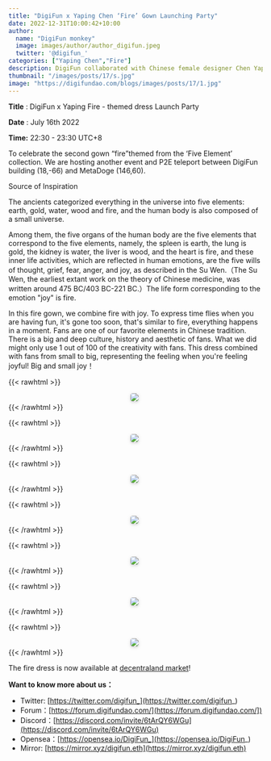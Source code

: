 ```yaml
---
title: "DigiFun x Yaping Chen ‘Fire’ Gown Launching Party"
date: 2022-12-31T10:00:42+10:00
author:
  name: "DigiFun monkey"
  image: images/author/author_digifun.jpeg
  twitter: '@digifun_'
categories: ["Yaping Chen","Fire"]
description: DigiFun collaborated with Chinese female designer Chen Yaping on a fire-themed dress from the Chinese "Five Elements" collection.
thumbnail: "/images/posts/17/s.jpg"
image: "https://digifundao.com/blogs/images/posts/17/1.jpg"
---
```


**Title** : DigiFun x Yaping Fire - themed dress Launch Party  

**Date** : July 16th 2022

**Time:** 22:30 - 23:30 UTC+8

To celebrate the second gown “fire”themed from the ‘Five Element’ collection. We are hosting another event and P2E teleport between DigiFun building (18,-66) and MetaDoge (146,60).

Source of Inspiration

The ancients categorized everything in the universe into five elements: earth, gold, water, wood and fire, and the human body is also composed of a small universe.

Among them, the five organs of the human body are the five elements that correspond to the five elements, namely, the spleen is earth, the lung is gold, the kidney is water, the liver is wood, and the heart is fire, and these inner life activities, which are reflected in human emotions, are the five wills of thought, grief, fear, anger, and joy, as described in the Su Wen.（The Su Wen, the earliest extant work on the theory of Chinese medicine, was written around 475 BC/403 BC-221 BC.）The life form corresponding to the emotion "joy" is fire.

In this fire gown, we combine fire with joy.  To express time flies when you are having fun, it's gone too soon, that's similar to fire, everything happens in a moment. Fans are one of our favorite elements in Chinese tradition. There is a big and deep culture, history and aesthetic of fans. What we did  might only use 1 out of 100 of the creativity with fans. This dress combined with fans from small to big, representing the feeling when you're feeling joyful! Big and small joy！

{{< rawhtml >}}
<center>
    <img 
      style="border-radius: 0.3125em; box-shadow: 0 2px 4px 0 rgba(34,36,38,.12),0 2px 10px 0 rgba(34,36,38,.08);"
      src="https://digifundao.com/blogs/images/posts/17/2.jpg"
    >
    <div 
      style="color:orange; border-bottom: 1px solid #d9d9d9;
      display: inline-block;
      color: #999;"
    >
    </div>
</center>
{{< /rawhtml >}}

{{< rawhtml >}}
<center>
    <img 
      style="border-radius: 0.3125em; box-shadow: 0 2px 4px 0 rgba(34,36,38,.12),0 2px 10px 0 rgba(34,36,38,.08);"
      src="https://digifundao.com/blogs/images/posts/17/3.jpg"
    >
    <div 
      style="color:orange; border-bottom: 1px solid #d9d9d9;
      display: inline-block;
      color: #999;"
    >
    </div>
</center>
{{< /rawhtml >}}

{{< rawhtml >}}
<center>
    <img 
      style="border-radius: 0.3125em; box-shadow: 0 2px 4px 0 rgba(34,36,38,.12),0 2px 10px 0 rgba(34,36,38,.08);"
      src="https://digifundao.com/blogs/images/posts/17/4.jpg"
    >
    <div 
      style="color:orange; border-bottom: 1px solid #d9d9d9;
      display: inline-block;
      color: #999;"
    >
    </div>
</center>
{{< /rawhtml >}}

{{< rawhtml >}}
<center>
    <img 
      style="border-radius: 0.3125em; box-shadow: 0 2px 4px 0 rgba(34,36,38,.12),0 2px 10px 0 rgba(34,36,38,.08);"
      src="https://digifundao.com/blogs/images/posts/17/5.jpg"
    >
    <div 
      style="color:orange; border-bottom: 1px solid #d9d9d9;
      display: inline-block;
      color: #999;"
    >
    </div>
</center>
{{< /rawhtml >}}

{{< rawhtml >}}
<center>
    <img 
      style="border-radius: 0.3125em; box-shadow: 0 2px 4px 0 rgba(34,36,38,.12),0 2px 10px 0 rgba(34,36,38,.08);"
      src="https://digifundao.com/blogs/images/posts/17/6.jpg"
    >
    <div 
      style="color:orange; border-bottom: 1px solid #d9d9d9;
      display: inline-block;
      color: #999;"
    >
    </div>
</center>
{{< /rawhtml >}}

{{< rawhtml >}}
<center>
    <img 
      style="border-radius: 0.3125em; box-shadow: 0 2px 4px 0 rgba(34,36,38,.12),0 2px 10px 0 rgba(34,36,38,.08);"
      src="https://digifundao.com/blogs/images/posts/17/7.jpg"
    >
    <div 
      style="color:orange; border-bottom: 1px solid #d9d9d9;
      display: inline-block;
      color: #999;"
    >
    </div>
</center>
{{< /rawhtml >}}

{{< rawhtml >}}
<center>
    <img 
      style="border-radius: 0.3125em; box-shadow: 0 2px 4px 0 rgba(34,36,38,.12),0 2px 10px 0 rgba(34,36,38,.08);"
      src="https://digifundao.com/blogs/images/posts/17/8.jpg"
    >
    <div 
      style="color:orange; border-bottom: 1px solid #d9d9d9;
      display: inline-block;
      color: #999;"
    >
    </div>
</center>
{{< /rawhtml >}}

The fire dress is now available at [decentraland market](https://market.decentraland.org/contracts/0xc22357eeb0709820f8f54306c4aa34f50888dc9c/items/0)!

**Want to know more about us：**

- Twitter: [https://twitter.com/digifun_](https://twitter.com/digifun_)
- Forum：[https://forum.digifundao.com/](https://forum.digifundao.com/])
- Discord：[https://discord.com/invite/6tArQY6WGu](https://discord.com/invite/6tArQY6WGu)
- Opensea：[https://opensea.io/DigiFun_](https://opensea.io/DigiFun_)
- Mirror: [https://mirror.xyz/digifun.eth](https://mirror.xyz/digifun.eth)